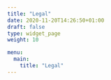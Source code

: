 ```yaml
---
title: "Legal"
date: 2020-11-20T14:26:50+01:00
draft: false
type: widget_page
weight: 10

menu:
  main:
    title: "Legal"
---
```


